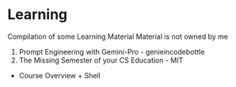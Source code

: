 # Learning
Compilation of some Learning Material
Material is not owned by me

1. Prompt Engineering with Gemini-Pro - genieincodebottle
2. The Missing Semester of your CS Education - MIT
  - Course Overview + Shell 

